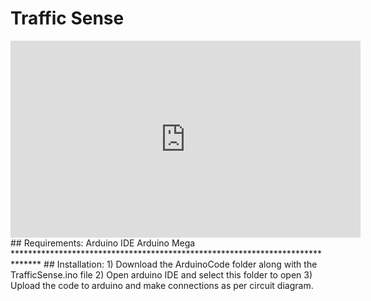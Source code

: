 # Traffic Sense
<iframe width="560" height="315" src="https://www.youtube.com/embed/iCuPKTIaC1o?si=IKwfq4ZvZk6_D65f" title="YouTube video player" frameborder="0" allow="accelerometer; autoplay; clipboard-write; encrypted-media; gyroscope; picture-in-picture; web-share" allowfullscreen></iframe>
## Requirements:
Arduino IDE
Arduino Mega
******************************************************************************
## Installation:
1) Download the ArduinoCode folder along with the TrafficSense.ino file
2) Open arduino IDE and select this folder to open
3) Upload the code to arduino and make connections as per circuit diagram.
